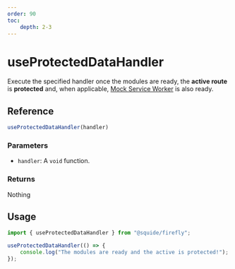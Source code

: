 ```yaml
---
order: 90
toc:
    depth: 2-3
---
```


# useProtectedDataHandler

Execute the specified handler once the modules are ready, the **active route** is **protected** and, when applicable, [Mock Service Worker](https://mswjs.io/) is also ready.

## Reference

```ts
useProtectedDataHandler(handler)
```

### Parameters

- `handler`: A `void` function.

### Returns

Nothing

## Usage

```ts
import { useProtectedDataHandler } from "@squide/firefly";

useProtectedDataHandler(() => {
    console.log("The modules are ready and the active is protected!");
});
```
